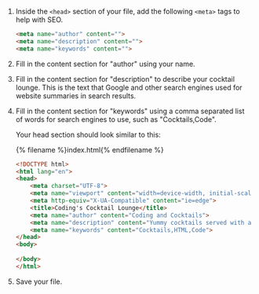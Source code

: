 1. Inside the `<head>` section of your file, add the following `<meta>` tags to help with SEO.
   ```html
   <meta name="author" content="">
   <meta name="description" content="">
   <meta name="keywords" content="">
   ```

1. Fill in the content section for "author" using your name.
1. Fill in the content section for "description" to describe your cocktail lounge. This is the text that Google and other search engines used for website summaries in search results.
1. Fill in the content section for "keywords" using a comma separated list of words for search engines to use, such as "Cocktails,Code".

   Your head section should look similar to this:

   {% filename %}index.html{% endfilename %}
   ```html
   <!DOCTYPE html>
   <html lang="en">
   <head>
       <meta charset="UTF-8">
       <meta name="viewport" content="width=device-width, initial-scale=1.0">
       <meta http-equiv="X-UA-Compatible" content="ie=edge">
       <title>Coding's Cocktail Lounge</title>
       <meta name="author" content="Coding and Cocktails">
	   <meta name="description" content="Yummy cocktails served with a side of code">
       <meta name="keywords" content="Cocktails,HTML,Code">
   </head>
   <body>
  
   </body>
   </html>
   ```
1. Save your file.